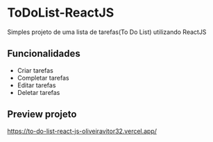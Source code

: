 # ToDoList-ReactJS
 Simples projeto de uma lista de tarefas(To Do List) utilizando ReactJS
 
## Funcionalidades
- Criar tarefas
- Completar tarefas
- Editar tarefas
- Deletar tarefas

## Preview projeto
https://to-do-list-react-js-oliveiravitor32.vercel.app/
